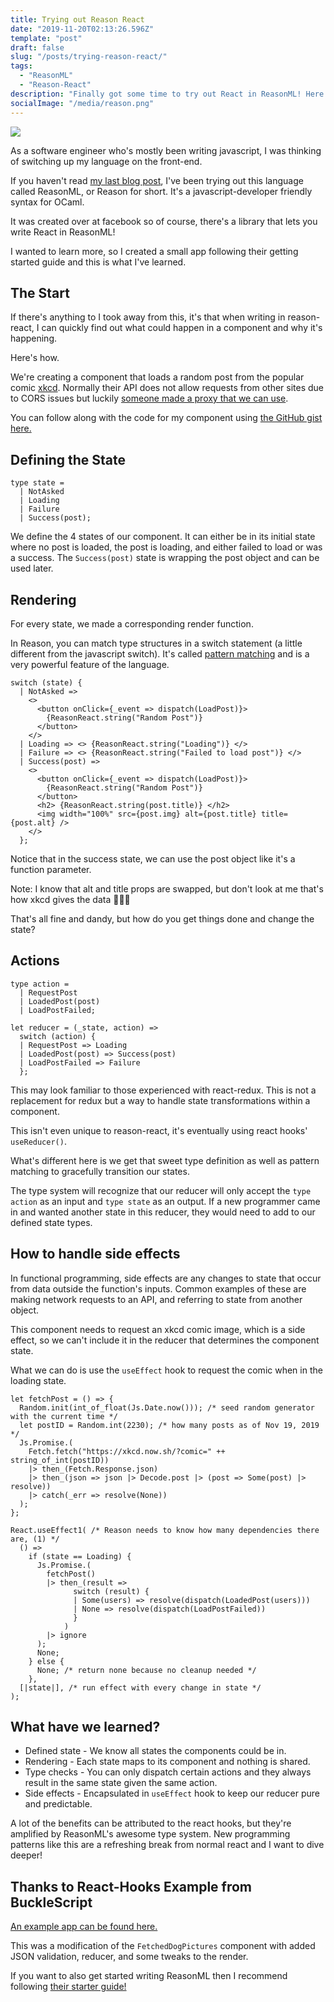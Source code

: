 ```yaml
---
title: Trying out Reason React
date: "2019-11-20T02:13:26.596Z"
template: "post"
draft: false
slug: "/posts/trying-reason-react/"
tags:
  - "ReasonML"
  - "Reason-React"
description: "Finally got some time to try out React in ReasonML! Here's what I've learned!"
socialImage: "/media/reason.png"
---
```


![](/media/../public/media/reasonxkcd.png)

As a software engineer who's mostly been writing  javascript, I was thinking of switching up my language on the front-end.

If you haven't read [my last blog post](/posts/diving-into-reasonml-as-a-javascript-dev/), I've been trying out this language called ReasonML, or Reason for short. It's a javascript-developer friendly syntax for OCaml.

It was created over at facebook so of course, there's a library that lets you write React in ReasonML!

I wanted to learn more, so I created a small app following their getting started guide and this is what I've learned.

## The Start

If there's anything to I took away from this, it's that when writing in reason-react, I can quickly find out what could happen in a component and why it's happening.  

Here's how.

We're creating a component that loads a random post from the popular comic [xkcd](https://xkcd.com/). Normally their API does not allow requests from other sites due to CORS issues but luckily [someone made a proxy that we can use](https://github.com/mrmartineau/xkcd-api).

You can follow along with the code for my component using [the GitHub gist here.](https://gist.github.com/Abdisalan/b7f9ffc8bde730729865463b7d46ec6a)

## Defining the State

```reason
type state =
  | NotAsked
  | Loading
  | Failure
  | Success(post);
```

We define the 4 states of our component. It can either be in its initial state where no post is loaded, the post is loading, and either failed to load or was a success. The `Success(post)` state is wrapping the post object and can be used later.

## Rendering

For every state, we made a corresponding render function.

In Reason, you can match type structures in a switch statement (a little different from the javascript switch). It's called [pattern matching](https://reasonml.github.io/docs/en/pattern-matching) and is a very powerful feature of the language.

```reason
switch (state) {
  | NotAsked =>
    <>
      <button onClick={_event => dispatch(LoadPost)}>
        {ReasonReact.string("Random Post")}
      </button>
    </>
  | Loading => <> {ReasonReact.string("Loading")} </>
  | Failure => <> {ReasonReact.string("Failed to load post")} </>
  | Success(post) =>
    <>
      <button onClick={_event => dispatch(LoadPost)}>
        {ReasonReact.string("Random Post")}
      </button>
      <h2> {ReasonReact.string(post.title)} </h2>
      <img width="100%" src={post.img} alt={post.title} title={post.alt} />
    </>
  };
```

Notice that in the success state, we can use the post object like it's a function parameter.

Note: I know that alt and title props are swapped, but don't look at me that's how xkcd gives the data 🤷🏾‍♂️

That's all fine and dandy, but how do you get things done and change the state?

## Actions

```reason
type action =
  | RequestPost
  | LoadedPost(post)
  | LoadPostFailed;

let reducer = (_state, action) =>
  switch (action) {
  | RequestPost => Loading
  | LoadedPost(post) => Success(post)
  | LoadPostFailed => Failure
  };
```

This may look familiar to those experienced with react-redux. This is not a replacement for redux but a way to handle state transformations within a component.

This isn't even unique to reason-react, it's eventually using react hooks' `useReducer()`.

What's different here is we get that sweet type definition as well as pattern matching to gracefully transition our states.

The type system will recognize that our reducer will only accept the `type action` as an input and `type state` as an output. If a new programmer came in and wanted another state in this reducer, they would need to add to our defined state types.

## How to handle side effects

In functional programming, side effects are any changes to state that occur from data outside the function's inputs. Common examples of these are making network requests to an API, and referring to state from another object.

This component needs to request an xkcd comic image, which is a side effect, so we can't include it in the reducer that determines the component state.

What we can do is use the `useEffect` hook to request the comic when in the loading state.

```reason
let fetchPost = () => {
  Random.init(int_of_float(Js.Date.now())); /* seed random generator with the current time */
  let postID = Random.int(2230); /* how many posts as of Nov 19, 2019  */
  Js.Promise.(
    Fetch.fetch("https://xkcd.now.sh/?comic=" ++ string_of_int(postID))
    |> then_(Fetch.Response.json)
    |> then_(json => json |> Decode.post |> (post => Some(post) |> resolve))
    |> catch(_err => resolve(None))
  );
};

React.useEffect1( /* Reason needs to know how many dependencies there are, (1) */
  () =>
    if (state == Loading) {
      Js.Promise.(
        fetchPost()
        |> then_(result =>
              switch (result) {
              | Some(users) => resolve(dispatch(LoadedPost(users)))
              | None => resolve(dispatch(LoadPostFailed))
              }
            )
        |> ignore
      );
      None;
    } else {
      None; /* return none because no cleanup needed */
    },
  [|state|], /* run effect with every change in state */
);
```

## What have we learned?

- Defined state - We know all states the components could be in.
- Rendering - Each state maps to its component and nothing is shared.
- Type checks - You can only dispatch certain actions and they always result in the same state given the same action.
- Side effects - Encapsulated in `useEffect` hook to keep our reducer pure and predictable.

 A lot of the benefits can be attributed to the react hooks, but they're amplified by ReasonML's awesome type system. New programming patterns like this are a refreshing break from normal react and I want to dive deeper!

## Thanks to React-Hooks Example from BuckleScript

[An example app can be found here.](https://github.com/BuckleScript/bucklescript/tree/1cca292c2e24ae34abcc49b2bef33fd38bee36e8/jscomp/bsb/templates/react-hooks)

This was a modification of the `FetchedDogPictures` component with added JSON validation, reducer, and some tweaks to the render.

If you want to also get started writing ReasonML then I recommend following [their starter guide!](https://reasonml.github.io/docs/en/installation)